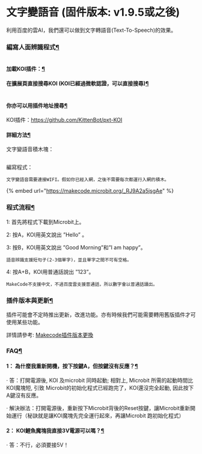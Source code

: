 # 文字變語音 (固件版本: v1.9.5或之後)

利用百度的雲AI，我們還可以做到文字轉語音(Text-To-Speech)的效果。

### 編寫人面辨識程式[¶](broken-reference)

<figure><img src="https://kittenbothk.readthedocs.io/en/latest/_images/mcbanner.png" alt=""><figcaption></figcaption></figure>

#### 加載KOI插件：[¶](broken-reference)

#### 在擴展頁直接搜尋KOI (KOI已經過微軟認證，可以直接搜尋)[¶](broken-reference)

<figure><img src="https://kittenbothk.readthedocs.io/en/latest/_images/koi_search.png" alt=""><figcaption></figcaption></figure>

#### 你亦可以用插件地址搜尋[¶](broken-reference)

KOI插件：https://github.com/KittenBot/pxt-KOI

#### 詳細方法[¶](broken-reference)

文字變語音積木塊：

<figure><img src="https://kittenbothk.readthedocs.io/en/latest/_images/13.png" alt=""><figcaption></figcaption></figure>

編寫程式：

```
文字變語音需要連接WIFI。假如你已經入網，之後不需要每次都運行入網的積木。
```

{% embed url="https://makecode.microbit.org/_RJ9A2a5jsgAe" %}

### 程式流程[¶](broken-reference)

1: 首先將程式下載到Microbit上。

2: 按A，KOI用英文說出 ”Hello” 。

3: 按B，KOI用英文說出 ”Good Morning”和”I am happy”。

```
語音辨識支援短句子(2-3個單字)，並且單字之間不可有空格。
```

4: 按A+B，KOI用普通話說出 ”123”。

```
MakeCode不支援中文，不過百度雲支援普通話，所以數字會以普通話讀出。
```

### 插件版本與更新[¶](broken-reference)

插件可能會不定時推出更新，改進功能。亦有時候我們可能需要轉用舊版插件才可使用某些功能。

詳情請參考: [Makecode插件版本更換](../../../programmingplatforms/makecode/makecodeextupdate.md)

### FAQ[¶](broken-reference)

#### 1： 為什麼我重新開機，按下按鍵A，但按鍵沒有反應？[¶](broken-reference)

· 答：打開電源後, KOI 及microbit 同時起動; 相對上, Microbit 所需的起動時間比KOI魔塊短, 引致 Microbit的初始化程式已經跑完了，KOI還沒完全起動, 因此按下A鍵沒有反應。

· 解決辦法：打開電源後，重新按下Microbit背後的Reset按鍵，讓Microbit重新開始運行（秘訣就是讓KOI魔塊先完全運行起來，再讓Microbit 跑初始化程式）

#### 2： KOI鯉魚魔塊我直接3V電源可以嗎？[¶](broken-reference)

· 答：不行，必須要接5V！
